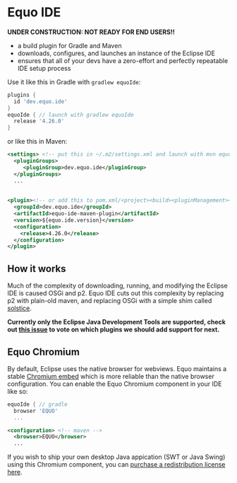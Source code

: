# Equo IDE

**UNDER CONSTRUCTION: NOT READY FOR END USERS!!**

- a build plugin for Gradle and Maven
- downloads, configures, and launches an instance of the Eclipse IDE
- ensures that all of your devs have a zero-effort and perfectly repeatable IDE setup process

Use it like this in Gradle with `gradlew equoIde`:

```gradle
plugins {
  id 'dev.equo.ide'
}
equoIde { // launch with gradlew equoIde
  release '4.26.0'
}
```

or like this in Maven:

```xml
<settings> <!-- put this in ~/.m2/settings.xml and launch with mvn equo-ide:equoIde -->
  <pluginGroups>
     <pluginGroup>dev.equo.ide</pluginGroup>
  </pluginGroups>
  ...
    
    
<plugin><!-- or add this to pom.xml/<project><build><pluginManagement><plugins> to add non-default settings -->
  <groupId>dev.equo.ide</groupId>
  <artifactId>equo-ide-maven-plugin</artifactId>
  <version>${equo.ide.version}</version>
  <configuration>
    <release>4.26.0</release>
  </configuration>
</plugin>
```

## How it works

Much of the complexity of downloading, running, and modifying the Eclipse IDE is caused OSGi and p2. Equo IDE cuts out this complexity by replacing p2 with plain-old maven, and replacing OSGi with a simple shim called [solstice](https://github.com/equodev/equo-ide/tree/main/solstice).

**Currently only the Eclipse Java Development Tools are supported, check out [this issue](https://github.com/equodev/equo-ide/issues/1) to vote on which plugins we should add support for next.**

## Equo Chromium

By default, Eclipse uses the native browser for webviews. Equo maintains a stable [Chromium embed](https://www.equoplatform.com/chromium) which is more reliable than the native browser configuration. You can enable the Equo Chromium component in your IDE like so:

```gradle
equoIde { // gradle
  browser 'EQUO'
  ...
```

```xml
<configuration> <!-- maven -->
  <browser>EQUO</browser>
  ...
```

If you wish to ship your own desktop Java appication (SWT or Java Swing) using this Chromium component, you can [purchase a redistribution license here](https://www.equoplatform.com/chromium).

